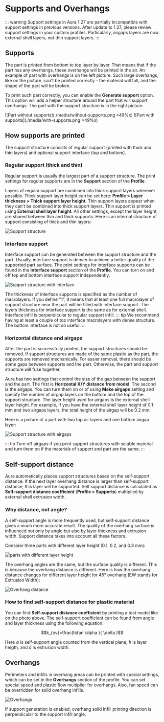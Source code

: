 # Supports and Overhangs <Badge text="new in v1.27" type="warning"/>

::: warning
Support settings in Aura 1.27 are partially incompatible with support settings in previous versions. After update to 1.27, please review support settings in your custom profiles. Particularly, airgaps layers are now external shell layers, not thin support layers.
:::

## Supports
The part is printed from bottom to top layer by layer. That means that if the part has any overhangs, these overhangs will be printed in the air. An example of part with overhangs is on the left picture. Such large overhangs, like on the picture, can't be printed correctly - the material will fall, and the shape of the part will be broken.

To print such part correctly, you can enable the **Generate support** option. This option will add a helper structure around the part that will support overhangs. The part with the support structure is in the right picture.

![Part without supports](./media/without-supports.png =49%x)
![Part with supports](./media/with-supports.png =49%x)

## How supports are printed
The support structure consists of regular support (printed with thick and thin layers) and optional support interface (top and bottom). 

### Regular support (thick and thin)
Regular support is usually the largest part of a support structure. The print settings for regular supports are in the **Support** section of the **Profile**. 

Layers of regular support are combined into thick support layers wherever possible. Thick support layer height can be set here: **Profile > Layer thickness > Thick support layer height**.  Thin support layers appear when they can't be combined into thick support layers. Thin support is printed using **External shell layer height**. All other settings, except the layer height, are shared between thin and thick supports. Here is an internal structure of support consisting of thick and thin layers:

![Support structure](./media/supports3.png)

### Interface support
Interface support can be generated between the support structure and the part. Usually, interface support is denser to achieve a better quality of the supported part surface. The print settings for interface supports can be found in the **Interface support** section of the **Profile**. You can turn on and off top and bottom interface support independently. 

![Support structure with interface](./media/supports1.png)

The thickness of interface supports is specified as the number of macrolayers. If you define "1", it means that at least one full macrolayer of support structure near the part will be filled with interface support. The layers thickness for interface support is the same as for external shell. Interface infill is perpendicular to regular support infill.
::: tip
We recommend having at least a couple of top interface macrolayers with dense structure. The bottom interface is not so useful.
:::

### Horizontal distance and airgaps
After the part is successfully printed, the support structures should be removed. If support structures are made of the same plastic as the part, the supports are removed mechanically. For easier removal, there should be some gaps between supports and the part. Otherwise, the part and support structure will fuse together. 

Aura has two settings that control the size of the gap between the support and the part. The first is **Horizontal X/Y distance from model**. The second is the airgaps. You can turn them on or of using **Make airgaps** setting and specify the number of airgap layers on the bottom and the top of the support structure. The layer height used for airgaps is the external shell layer height. For example, if you have the external shell layer height of 0.1 mm and two airgaps layers, the total height of the airgap will be 0.2 mm.

Here is a picture of a part with two top air layers and one bottom airgap layer:

![Support structure with airgaps](./media/supports2.png)

::: tip
Turn off airgaps if you print support structures with soluble material and turn them on if the materials of support and part are the same. 
:::

## Self-support distance

Aura automatically places support structures based on the self-support distance. If the next layer overhang distance is larger than self-support distance, this layer will be supported. Selt support distance is calculated as **Self-support distance coefficient** (**Profile > Supports**) multiplied by external shell extrusion width. 

### Why distance, not angle?

A self-support angle is more frequently used, but self-support distance gives a much more accurate result. The quality of the overhang surface is influenced not only by angle but also by layer thickness and extrusion width. Support distance takes into account all these factors. 

Consider three parts with different layer height (0.1, 0.2, and 0.3 mm):

![parts with different layer height](./media/overhangs-layers.jpg)

The overhang angles are the same, but the surface quality is different. This is because the overhang distance is different. Here is how the overhang distance changes for different layer height for 45° overhang (EW stands for Extrusion Width):

![Overhang distance](./media/overhang-angle.png)

### How to find self-support distance for plastic material

You can find **Self-support distance coefficient** by printing a test model like on the photo above. The self-support coefficient can be found from angle and layer thickness using the following equation: 

$$k_{ov}=\frac{h\tan  \alpha }{ \delta }$$

Here $\alpha$ is self-support angle counted from the vertical plane, $h$ is layer heigth, and $\delta$ is extrusion width.

## Overhangs

Perimeters and infills in overhang areas can be printed with special settings, which can be set in the **Overhangs** section of the profile. You can set special speed and plastic flow multiplier for overhangs. Also, fan speed can be overridden for solid overhang infills.

![Overhangs](./media/overhangs.png)

If support generation is enabled, overhang solid infill printing direction is perpendicular to the support infill angle.

